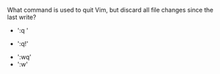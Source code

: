 What command is used to quit Vim, but discard all file changes since the last write?

* ':q '
+ ':q!'
* ':wq'
* ':w'
